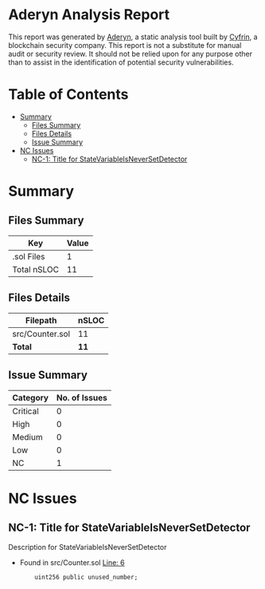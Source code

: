 # Aderyn Analysis Report

This report was generated by [Aderyn](https://github.com/Cyfrin/aderyn), a static analysis tool built by [Cyfrin](https://cyfrin.io), a blockchain security company. This report is not a substitute for manual audit or security review. It should not be relied upon for any purpose other than to assist in the identification of potential security vulnerabilities.
# Table of Contents

- [Summary](#summary)
  - [Files Summary](#files-summary)
  - [Files Details](#files-details)
  - [Issue Summary](#issue-summary)
- [NC Issues](#nc-issues)
  - [NC-1: Title for StateVariableIsNeverSetDetector](#nc-1-title-for-statevariableisneversetdetector)


# Summary

## Files Summary

| Key | Value |
| --- | --- |
| .sol Files | 1 |
| Total nSLOC | 11 |


## Files Details

| Filepath | nSLOC |
| --- | --- |
| src/Counter.sol | 11 |
| **Total** | **11** |


## Issue Summary

| Category | No. of Issues |
| --- | --- |
| Critical | 0 |
| High | 0 |
| Medium | 0 |
| Low | 0 |
| NC | 1 |


# NC Issues

## NC-1: Title for StateVariableIsNeverSetDetector

Description for StateVariableIsNeverSetDetector

- Found in src/Counter.sol [Line: 6](foundry_workspace/src/Counter.sol#L6)

	```solidity
	    uint256 public unused_number;
	```



